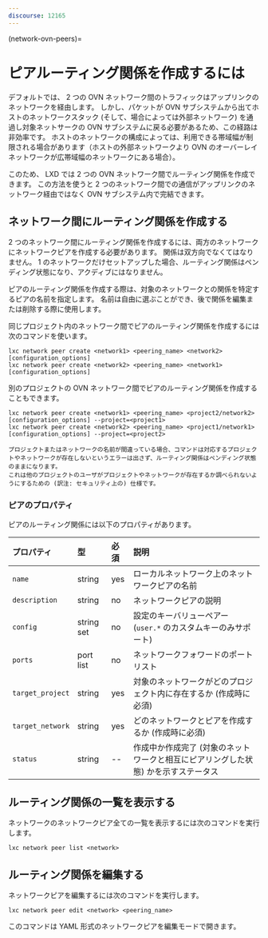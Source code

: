 ```yaml
---
discourse: 12165
---
```


(network-ovn-peers)=
# ピアルーティング関係を作成するには

デフォルトでは、 2 つの OVN ネットワーク間のトラフィックはアップリンクのネットワークを経由します。
しかし、パケットが OVN サブシステムから出てホストのネットワークスタック (そして、場合によっては外部ネットワーク) を通過し対象ネットサークの OVN サブシステムに戻る必要があるため、この経路は非効率です。
ホストのネットワークの構成によっては、利用できる帯域幅が制限される場合があります（ホストの外部ネットワークより OVN のオーバーレイネットワークが広帯域幅のネットワークにある場合）。

このため、 LXD では 2 つの OVN ネットワーク間でルーティング関係を作成できます。
この方法を使うと 2 つのネットワーク間での通信がアップリンクのネットワーク経由ではなく OVN サブシステム内で完結できます。

## ネットワーク間にルーティング関係を作成する

2 つのネットワーク間にルーティング関係を作成するには、両方のネットワークにネットワークピアを作成する必要があります。
関係は双方向でなくてはなりません。
1 のネットワークだけセットアップした場合、ルーティング関係はペンディング状態になり、アクディブにはなりません。

ピアのルーティング関係を作成する際は、対象のネットワークとの関係を特定するピアの名前を指定します。
名前は自由に選ぶことができ、後で関係を編集または削除する際に使用します。

同じプロジェクト内のネットワーク間でピアのルーティング関係を作成するには次のコマンドを使います。

    lxc network peer create <network1> <peering_name> <network2> [configuration_options]
    lxc network peer create <network2> <peering_name> <network1> [configuration_options]

別のプロジェクトの OVN ネットワーク間でピアのルーティング関係を作成することもできます。

    lxc network peer create <network1> <peering_name> <project2/network2> [configuration_options] --project=<project1>
    lxc network peer create <network2> <peering_name> <project1/network1> [configuration_options] --project=<project2>

```{important}
プロジェクトまたはネットワークの名前が間違っている場合、コマンドは対応するプロジェクトやネットワークが存在しないというエラーは出さず、ルーティング関係はペンディング状態のままになります。
これは他のプロジェクトのユーザがプロジェクトやネットワークが存在するか調べられないようにするための (訳注: セキュリティ上の) 仕様です。
```

### ピアのプロパティ

ピアのルーティング関係には以下のプロパティがあります。

プロパティ       | 型         | 必須 | 説明
:--              | :--        | :--  | :--
`name`           | string     | yes  | ローカルネットワーク上のネットワークピアの名前
`description`    | string     | no   | ネットワークピアの説明
`config`         | string set | no   | 設定のキーバリューペアー (`user.*` のカスタムキーのみサポート)
`ports`          | port list  | no   | ネットワークフォワードのポートリスト
`target_project` | string     | yes  | 対象のネットワークがどのプロジェクト内に存在するか (作成時に必須)
`target_network` | string     | yes  | どのネットワークとピアを作成するか (作成時に必須)
`status`         | string     | --   | 作成中か作成完了 (対象のネットワークと相互にピアリングした状態) かを示すステータス

## ルーティング関係の一覧を表示する

ネットワークのネットワークピア全ての一覧を表示するには次のコマンドを実行します。

    lxc network peer list <network>

## ルーティング関係を編集する

ネットワークピアを編集するには次のコマンドを実行します。

    lxc network peer edit <network> <peering_name>

このコマンドは YAML 形式のネットワークピアを編集モードで開きます。
